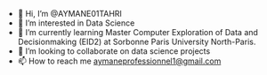 - 👋 Hi, I’m @AYMANE01TAHRI
- 👀 I’m interested in Data Science
- 🌱 I’m currently learning Master Computer Exploration of Data and Decisionmaking (EID2) at Sorbonne Paris University North-Paris.
- 💞️ I’m looking to collaborate on data science projects
- 📫 How to reach me aymaneprofessionnel1@gmail.com

<!---
AYMANE01TAHRI/AYMANE01TAHRI is a ✨ special ✨ repository because its `README.md` (this file) appears on your GitHub profile.
You can click the Preview link to take a look at your changes.
--->
